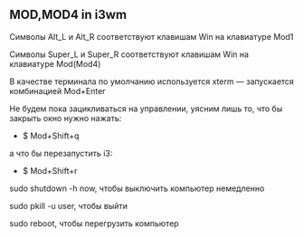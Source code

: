 ## MOD,MOD4 in i3wm

Символы Alt_L и Alt_R соответствуют клавишам Win на клавиатуре Mod1

Символы Super_L и Super_R соответствуют клавишам Win на клавиатуре Mod(Mod4)

В качестве терминала по умолчанию используется xterm — запускается комбинацией Mod+Enter

Не будем пока зацикливаться на управлении, уясним лишь то, что бы закрыть окно нужно нажать:

- $ Mod+Shift+q

а что бы перезапустить i3:

- $ Mod+Shift+r

sudo shutdown -h now, чтобы выключить компьютер немедленно

sudo pkill -u user, чтобы выйти

sudo reboot, чтобы перегрузить компьютер
